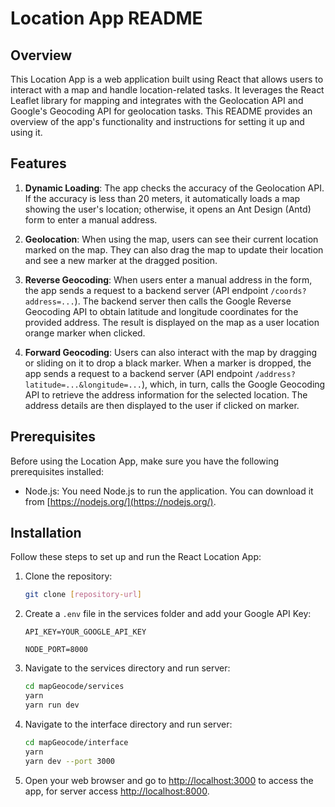 # Location App README

## Overview

This Location App is a web application built using React that allows users to interact with a map and handle location-related tasks. It leverages the React Leaflet library for mapping and integrates with the Geolocation API and Google's Geocoding API for geolocation tasks. This README provides an overview of the app's functionality and instructions for setting it up and using it.

## Features

1. **Dynamic Loading**: The app checks the accuracy of the Geolocation API. If the accuracy is less than 20 meters, it automatically loads a map showing the user's location; otherwise, it opens an Ant Design (Antd) form to enter a manual address.

2. **Geolocation**: When using the map, users can see their current location marked on the map. They can also drag the map to update their location and see a new marker at the dragged position.

3. **Reverse Geocoding**: When users enter a manual address in the form, the app sends a request to a backend server (API endpoint `/coords?address=...`). The backend server then calls the Google Reverse Geocoding API to obtain latitude and longitude coordinates for the provided address. The result is displayed on the map as a user location orange marker when clicked.

4. **Forward Geocoding**: Users can also interact with the map by dragging or sliding on it to drop a black marker. When a marker is dropped, the app sends a request to a backend server (API endpoint `/address?latitude=...&longitude=...`), which, in turn, calls the Google Geocoding API to retrieve the address information for the selected location. The address details are then displayed to the user if clicked on marker.

## Prerequisites

Before using the Location App, make sure you have the following prerequisites installed:

- Node.js: You need Node.js to run the application. You can download it from [https://nodejs.org/](https://nodejs.org/).

## Installation

Follow these steps to set up and run the React Location App:

1. Clone the repository:

   ```bash
   git clone [repository-url]
   ```


2. Create a `.env` file in the services folder and add your Google API Key:

   ```env
   API_KEY=YOUR_GOOGLE_API_KEY

   NODE_PORT=8000
   ```

3. Navigate to the services directory and run server:

   ```bash
   cd mapGeocode/services
   yarn
   yarn run dev
   ```

4. Navigate to the interface directory and run server:

   ```bash
   cd mapGeocode/interface
   yarn
   yarn dev --port 3000
   ```

6. Open your web browser and go to [http://localhost:3000](http://localhost:3000) to access the app, for server access [http://localhost:8000](http://localhost:8000).
